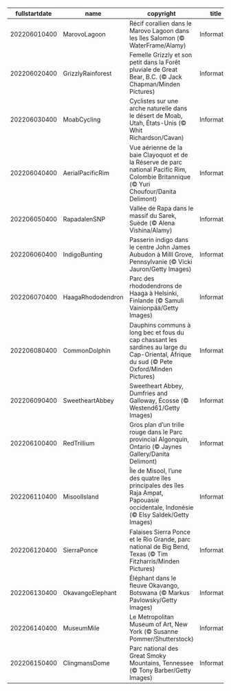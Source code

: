 |fullstartdate|name|copyright|title|image|
|--|--|--|--|--|
202206010400|MarovoLagoon|Récif corallien dans le Marovo Lagoon dans les îles Salomon (© WaterFrame/Alamy)|Information|![](/fr-CA/2022/06/202206010400MarovoLagoon.jpg)|
202206020400|GrizzlyRainforest|Femelle Grizzly et son petit dans la Forêt pluviale de Great Bear, B.C. (© Jack Chapman/Minden Pictures)|Information|![](/fr-CA/2022/06/202206020400GrizzlyRainforest.jpg)|
202206030400|MoabCycling|Cyclistes sur une arche naturelle dans le désert de Moab, Utah, États-Unis (© Whit Richardson/Cavan)|Information|![](/fr-CA/2022/06/202206030400MoabCycling.jpg)|
202206040400|AerialPacificRim|Vue aérienne de la baie Clayoquot et de la Réserve de parc national Pacific Rim, Colombie Britannique (© Yuri Choufour/Danita Delimont)|Information|![](/fr-CA/2022/06/202206040400AerialPacificRim.jpg)|
202206050400|RapadalenSNP|Vallée de Rapa dans le massif du Sarek, Suède (© Alena Vishina/Alamy)|Information|![](/fr-CA/2022/06/202206050400RapadalenSNP.jpg)|
202206060400|IndigoBunting|Passerin indigo dans le centre John James Aubudon à Milll Grove, Pennsylvanie (© Vicki Jauron/Getty Images)|Information|![](/fr-CA/2022/06/202206060400IndigoBunting.jpg)|
202206070400|HaagaRhododendron|Parc des rhododendrons de Haaga à Helsinki, Finlande (© Samuli Vainionpää/Getty Images)|Information|![](/fr-CA/2022/06/202206070400HaagaRhododendron.jpg)|
202206080400|CommonDolphin|Dauphins communs à long bec et fous du cap chassant les sardines au large du Cap-Oriental, Afrique du sud (© Pete Oxford/Minden Pictures)|Information|![](/fr-CA/2022/06/202206080400CommonDolphin.jpg)|
202206090400|SweetheartAbbey|Sweetheart Abbey, Dumfries and Galloway, Écosse (© Westend61/Getty Images)|Information|![](/fr-CA/2022/06/202206090400SweetheartAbbey.jpg)|
202206100400|RedTrillium|Gros plan d’un trille rouge dans le Parc provincial Algonquin, Ontario (© Jaynes Gallery/Danita Delimont)|Information|![](/fr-CA/2022/06/202206100400RedTrillium.jpg)|
202206110400|MisoolIsland|Île de Misool, l’une des quatre îles principales des îles Raja Ampat, Papouasie occidentale, Indonésie (© Elsy Saldek/Getty Images)|Information|![](/fr-CA/2022/06/202206110400MisoolIsland.jpg)|
202206120400|SierraPonce|Falaises Sierra Ponce et le Rio Grande, parc national de Big Bend, Texas (© Tim Fitzharris/Minden Pictures)|Information|![](/fr-CA/2022/06/202206120400SierraPonce.jpg)|
202206130400|OkavangoElephant|Éléphant dans le fleuve Okavango, Botswana (© Markus Pavlowsky/Getty Images)|Information|![](/fr-CA/2022/06/202206130400OkavangoElephant.jpg)|
202206140400|MuseumMile|Le Metropolitan Museum of Art, New York (© Susanne Pommer/Shutterstock)|Information|![](/fr-CA/2022/06/202206140400MuseumMile.jpg)|
202206150400|ClingmansDome|Parc national des Great Smoky Mountains, Tennessee (© Tony Barber/Getty Images)|Information|![](/fr-CA/2022/06/202206150400ClingmansDome.jpg)|
